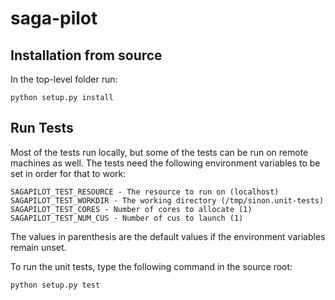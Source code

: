 saga-pilot
==========

Installation from source
------------------------

In the top-level folder run:

    python setup.py install

Run Tests
---------

Most of the tests run locally, but some of the tests can be run on remote 
machines as well. The tests need the following environment variables to be 
set in order for that to work:

    SAGAPILOT_TEST_RESOURCE - The resource to run on (localhost)
    SAGAPILOT_TEST_WORKDIR - The working directory (/tmp/sinon.unit-tests)
    SAGAPILOT_TEST_CORES - Number of cores to allocate (1)
    SAGAPILOT_TEST_NUM_CUS - Number of cus to launch (1)


The values in parenthesis are the default values if the environment variables 
remain unset. 

To run the unit tests, type the following command in the source root:

    python setup.py test
